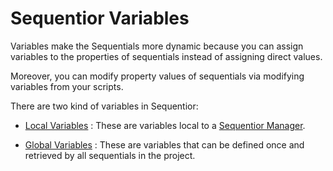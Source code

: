 # Sequentior Variables

Variables make the Sequentials more dynamic because you can assign variables to the properties of sequentials instead of assigning direct values.

Moreover, you can modify property values of sequentials via modifying variables from your scripts.

There are two kind of variables in Sequentior:

* [Local Variables](variables.md) : These are variables local to a [Sequentior Manager](../sequentiormanager/index.md).

* [Global Variables](globalvariables.md) : These are variables that can be defined once and retrieved by all sequentials in the project.